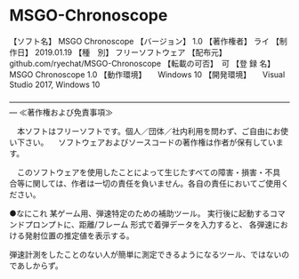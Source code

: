 # MSGO-Chronoscope
【ソフト名】    MSGO Chronoscope
【バージョン】  1.0
【著作権者】    ライ
【制作日】      2019.01.19
【種　別】      フリーソフトウェア
【配布元】　　　github.com/ryechat/MSGO-Chronoscope
【転載の可否】　可
【登 録 名】　　MSGO Chronoscope 1.0
【動作環境】　　Windows 10
【開発環境】　　Visual Studio 2017, Windows 10

―――――――――――――――――――――――――――――――――――――
≪著作権および免責事項≫

　本ソフトはフリーソフトです。個人／団体／社内利用を問わず、ご自由にお使い下さい。
　ソフトウェアおよびソースコードの著作権は作者が保有しています。

　このソフトウェアを使用したことによって生じたすべての障害・損害・不具
合等に関しては、作者は一切の責任を負いません。各自の責任においてご使用ください。


●なにこれ
  某ゲーム用、弾速特定のための補助ツール。
  実行後に起動するコマンドプロンプトに、距離/フレーム 形式で着弾データを入力すると、
  各弾速における発射位置の推定値を表示する。
  
  弾速計測をしたことのない人が簡単に測定できるようになるツール、ではないのであしからず。
  
